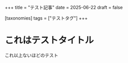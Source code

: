 +++
title = "テスト記事"
date = 2025-06-22
draft = false

[taxonomies]
tags = ["テストタグ"]
+++

# これはテストタイトル

これ以上ないほどのテスト
